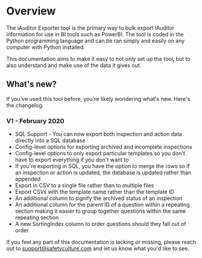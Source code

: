 # Overview
The iAuditor Exporter tool is the primary way to bulk export iAuditor information for use in BI tools such as PowerBI. The tool is coded in the Python programming language and can be ran simply and easily on any computer with Python installed.

This documentation aims to make it easy to not only set up the tool, but to also understand and make use of the data it gives out.

## What's new?

If you've used this tool before, you're likely wondering what's new. Here's the changelog:

### V1 - February 2020

* SQL Support - You can now export both inspection and action data directly into a SQL database
* Config-level options for exporting archived and incomplete inspections
* Config-level options to only export particular templates so you don't have to export everything if you don't want to
* If you're exporting in SQL, you have the option to merge the rows so if an inspection or action is updated, the database is updated rather than appended 
* Export in CSV to a single file rather than to multiple files
* Export CSVs with the template name rather than the template ID 
* An additional column to signify the archived status of an inspection
* An additional column for the parent ID of a question within a repeating section making it easier to group together questions within the same repeating section
* A new SortingIndex column to order questions should they fall out of order.  


If you feel any part of this documentation is lacking or missing, please reach out to support@safetyculture.com and let us know what you'd like to see.